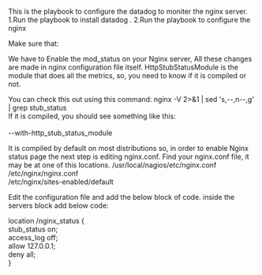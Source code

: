 This is the playbook to configure the datadog to moniter the nginx server.
1.Run the playbook to install datadog .
2.Run the playbook to configure the nginx

Make sure that: 
 
  We have to Enable the mod_status on your Nginx server, All these changes are made in nginx configuration file itself.
HttpStubStatusModule is the module that does all the metrics, so, you need to know if it is compiled or not. 

You can check this out using this command:
nginx -V 2>&1 | sed 's,--,n--,g' | grep stub_status</br>
If it is compiled, you should see something like this:</br></br>
--with-http_stub_status_module 

It is compiled by default on most distributions so, in order to enable Nginx status page the next step is editing nginx.conf. Find your nginx.conf file, it may be at one of this locations.
/usr/local/nagios/etc/nginx.conf</br>
/etc/nginx/nginx.conf</br>
/etc/nginx/sites-enabled/default</br>

Edit the configuration file and add the below block of code.
inside the servers block add below code:

location /nginx_status {</br>
stub_status on;</br>
access_log off;</br>
allow 127.0.0.1;</br>
deny all;</br>
}</br>
